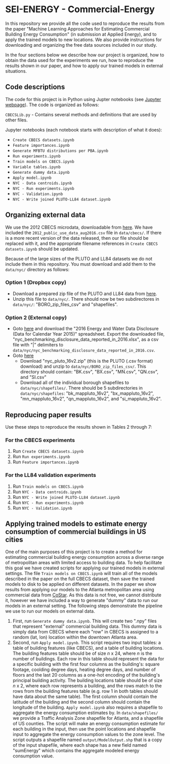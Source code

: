# SEI-ENERGY - Commercial-Energy

In this repository we provide all the code used to reproduce the results from the paper "Machine Learning Approaches for Estimating Commercial Building Energy Consumption" (in submission at Applied Energy), and to apply the trained models to new locations. We also provide instructions for downloading and organizing the free data sources included in our study.

In the four sections below we describe how our project is organized, how to obtain the data used for the experiments we run, how to reproduce the results shown in our paper, and how to apply our trained models in external situations.



## Code descriptions

The code for this project is in Python using Jupter notebooks (see [Jupyter webpage](http://jupyter.org/)). The code is organized as follows:

`CBECSLib.py` - Contains several methods and definitions that are used by other files.

Jupyter notebooks (each notebook starts with description of what it does):
- `Create CBECS datasets.ipynb`
- `Feature importances.ipynb` 
- `Generate MFBTU distributions per PBA.ipynb`
- `Run experiments.ipynb`
- `Train models on CBECS.ipynb`
- `Variable tables.ipynb`
- `Generate dummy data.ipynb`
- `Apply model.ipynb`
- `NYC - Data centroids.ipynb`
- `NYC - Run experiments.ipynb`
- `NYC - Validation.ipynb`
- `NYC - Write joined PLUTO-LL84 dataset.ipynb`



## Organizing external data

We use the 2012 CBECS microdata, downloadable from [here](https://www.eia.gov/consumption/commercial/data/2012/index.php?view=microdata). We have included the `2012_public_use_data_aug2016.csv` file in `data/cbecs/`. If there is a more recent version of the data released, then our file should be replaced with it, and the appropriate filename references in `Create CBECS datasets.ipynb` should be updated.

Because of the large sizes of the PLUTO and LL84 datasets we do not include them in this repository. You must download and add them to the `data/nyc/` directory as follows:


### Option 1 (Dropbox copy)
- Download a prepared zip file of the PLUTO and LL84 data from [here](https://www.dropbox.com/s/uefktqmsj63z387/nyc.zip?dl=0).
- Unzip this file to `data/nyc/`. There should now be two subdirectores in `data/nyc/`: "BORO_zip_files_csv" and "shapefiles".


### Option 2 (External copy)
- Goto [here](http://www.nyc.gov/html/gbee/html/plan/ll84_scores.shtml) and download the "2016 Energy and Water Data Disclosure (Data for Calendar Year 2015)" spreadsheet. Export the downloaded file, "nyc_benchmarking_disclosure_data_reported_in_2016.xlsx", as a csv file with "|" delimiters to `data/nyc/nyc_benchmarking_disclosure_data_reported_in_2016.csv`.
- Goto [here](https://www1.nyc.gov/site/planning/data-maps/open-data/dwn-pluto-mappluto.page)
    - Download "nyc_pluto_16v2.zip" (this is the PLUTO (.csv format) download) and unzip to `data/nyc/BORO_zip_files_csv/`. This directory should contain: "BK.csv", "BX.csv", "MN.csv", "QN.csv", and "SI.csv"
    - Download all of the individual borough shapefiles to `data/nyc/shapefiles/`. There should be 5 subdirectories in `data/nyc/shapefiles`: "bk_mappluto_16v2", "bx_mappluto_16v2", "mn_mappluto_16v2", "qn_mappluto_16v2", and "si_mappluto_16v2".



## Reproducing paper results

Use these steps to reproduce the results shown in Tables 2 through 7:


### For the CBECS experiments

1. Run `Create CBECS datasets.ipynb`
2. Run `Run experiments.ipynb`
3. Run `Feature importances.ipynb`


### For the LL84 validation experiments

1. Run `Train models on CBECS.ipynb`
2. Run `NYC - Data centroids.ipynb`
3. Run `NYC - Write joined PLUTO-LL84 dataset.ipynb`
4. Run `NYC - Run experiments.ipynb`
5. Run `NYC - Validation.ipynb`



## Applying trained models to estimate energy consumption of commercial buildings in US cities

One of the main purposes of this project is to create a method for estimating commercial building energy consumption across a diverse range of metropolitan areas with limited access to building data. To help facilitate this goal we have created scripts for applying our trained models in external settings. The file `Train models on CBECS.ipynb` will train all of the models described in the paper on the full CBECS dataset, then save the trained models to disk to be applied on different datasets. In the paper we show results from applying our models to the Atlanta metropolitan area using commercial data from [CoStar](http://www.costar.com/). As this data is not free, we cannot distribute it, however we have included a way to generate "dummy" data to run our models in an external setting. The following steps demonstrate the pipeline we use to run our models on external data.

1. First, run `Generate dummy data.ipynb`. This will create two ".npy" files that represent "external" commercial building data. This dummy data is simply data from CBECS where each "row" in CBECS is assigned to a random (lat, lon) location within the downtown Atlanta area.
2. Second, run `Apply model.ipynb`. This script requires two input tables: a table of building features (like CBECS), and a table of building locations. The building features table should be of size _n_ x 24, where _n_ is the number of buildings. Each row in this table should represent the data for a specific building with the first four columns as the building's: square footage, coolding degree days, heating degree days, and number of floors and the last 20 columns as a one-hot encoding of the building's principal building activity. The building locations table should be of size _n_ x 2, where each row represents a building, and the rows match to the rows from the building features table (e.g. row 1 in both tables should have data about the same table). The first column should contain the latitude of the building and the second column should contain the longitude of the building. `Apply model.ipynb` also requires a shapefile to aggregate the energy consumption estimates by. In `data/shapefiles/` we provide a Traffic Analysis Zone shapefile for Atlanta, and a shapefile of US counties. The script will make an energy consumption estimate for each building in the input, then use the point locations and shapefile input to aggregate the energy consumption values to the zone level. The script outputs a shapefile named `output/ModelOutput.shp` that is a copy of the input shapefile, where each shape has a new field named "sumEnergy" which contains the aggregate modeled energy consumption value.